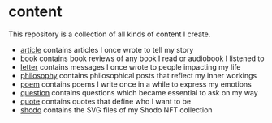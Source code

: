 # content

This repository is a collection of all kinds of content I create.

- [article](article/) contains articles I once wrote to tell my story
- [book](book/) contains book reviews of any book I read or audiobook I listened to
- [letter](letter/) contains messages I once wrote to people impacting my life
- [philosophy](philosophy/) contains philosophical posts that reflect my inner workings
- [poem](poem/) contains poems I write once in a while to express my emotions
- [question](question/) contains questions which became essential to ask on my way
- [quote](quote/) contains quotes that define who I want to be
- [shodo](shodo/) contains the SVG files of my Shodo NFT collection
